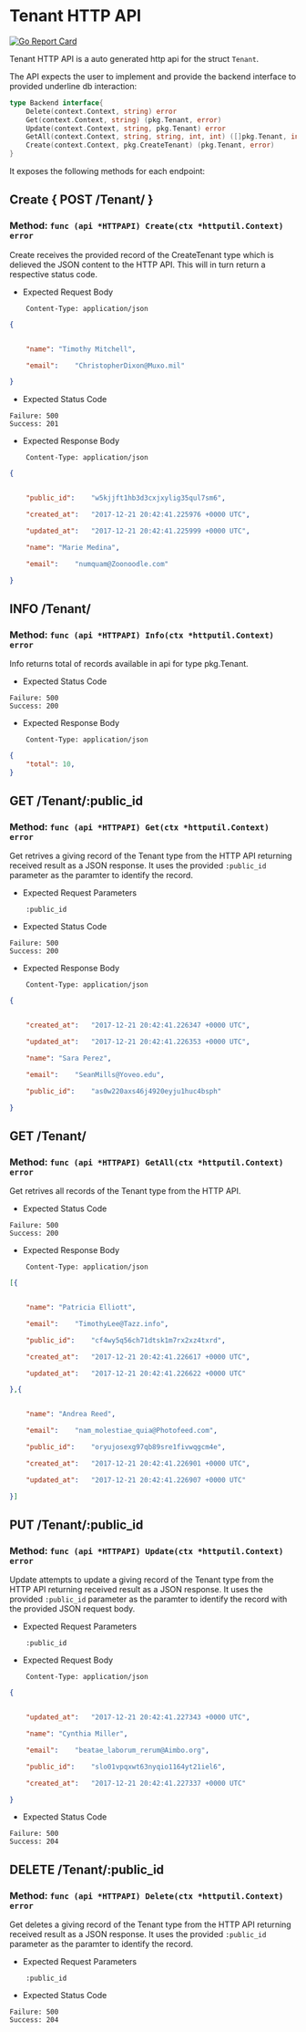 Tenant HTTP API 
===============================

[![Go Report Card](https://goreportcard.com/badge/github.com/gokit/tenancykit/pkg/resources/tenantapi)](https://goreportcard.com/report/github.com/gokit/tenancykit/pkg/resources/tenantapi)

Tenant HTTP API is a auto generated http api for the struct `Tenant`.

The API expects the user to implement and provide the backend interface to provided underline db interaction:

```go
type Backend interface{
    Delete(context.Context, string) error
    Get(context.Context, string) (pkg.Tenant, error)
    Update(context.Context, string, pkg.Tenant) error
    GetAll(context.Context, string, string, int, int) ([]pkg.Tenant, int, error)
    Create(context.Context, pkg.CreateTenant) (pkg.Tenant, error)
}
```

It exposes the following methods for each endpoint:

## Create { POST /Tenant/ }
### Method: `func (api *HTTPAPI) Create(ctx *httputil.Context) error`

Create receives the provided record of the CreateTenant type which is delieved the 
JSON content to the HTTP API. This will in turn return a respective status code.

- Expected Request Body

```http
    Content-Type: application/json
```

```json
{


    "name":	"Timothy Mitchell",

    "email":	"ChristopherDixon@Muxo.mil"

}
```

- Expected Status Code

```
Failure: 500
Success: 201
```

- Expected Response Body

```http
    Content-Type: application/json
```

```json
{


    "public_id":	"w5kjjft1hb3d3cxjxylig35qul7sm6",

    "created_at":	"2017-12-21 20:42:41.225976 +0000 UTC",

    "updated_at":	"2017-12-21 20:42:41.225999 +0000 UTC",

    "name":	"Marie Medina",

    "email":	"numquam@Zoonoodle.com"

}
```

## INFO /Tenant/
### Method: `func (api *HTTPAPI) Info(ctx *httputil.Context) error`

Info returns total of records available in api for type pkg.Tenant.

- Expected Status Code

```
Failure: 500
Success: 200
```

- Expected Response Body

```http
    Content-Type: application/json
```

```json
{
    "total": 10,
}
```

## GET /Tenant/:public_id
### Method: `func (api *HTTPAPI) Get(ctx *httputil.Context) error`

Get retrives a giving record of the Tenant type from the HTTP API returning received result as a JSON
response. It uses the provided `:public_id` parameter as the paramter to identify the record.

- Expected Request Parameters

```
    :public_id
```

- Expected Status Code

```
Failure: 500
Success: 200
```

- Expected Response Body

```http
    Content-Type: application/json
```

```json
{


    "created_at":	"2017-12-21 20:42:41.226347 +0000 UTC",

    "updated_at":	"2017-12-21 20:42:41.226353 +0000 UTC",

    "name":	"Sara Perez",

    "email":	"SeanMills@Yoveo.edu",

    "public_id":	"as0w220axs46j4920eyju1huc4bsph"

}
```

## GET /Tenant/
### Method: `func (api *HTTPAPI) GetAll(ctx *httputil.Context) error`

Get retrives all records of the Tenant type from the HTTP API.

- Expected Status Code

```
Failure: 500
Success: 200
```

- Expected Response Body

```http
    Content-Type: application/json
```

```json
[{


    "name":	"Patricia Elliott",

    "email":	"TimothyLee@Tazz.info",

    "public_id":	"cf4wy5q56ch71dtsk1m7rx2xz4txrd",

    "created_at":	"2017-12-21 20:42:41.226617 +0000 UTC",

    "updated_at":	"2017-12-21 20:42:41.226622 +0000 UTC"

},{


    "name":	"Andrea Reed",

    "email":	"nam_molestiae_quia@Photofeed.com",

    "public_id":	"oryujosexg97qb89sre1fivwqgcm4e",

    "created_at":	"2017-12-21 20:42:41.226901 +0000 UTC",

    "updated_at":	"2017-12-21 20:42:41.226907 +0000 UTC"

}]
```

## PUT /Tenant/:public_id
### Method: `func (api *HTTPAPI) Update(ctx *httputil.Context) error`

Update attempts to update a giving record of the Tenant type from the HTTP API returning received result as a JSON
response. It uses the provided `:public_id` parameter as the paramter to identify the record with the provided JSON request body.

- Expected Request Parameters

```
    :public_id
```

- Expected Request Body

```http
    Content-Type: application/json
```

```json
{


    "updated_at":	"2017-12-21 20:42:41.227343 +0000 UTC",

    "name":	"Cynthia Miller",

    "email":	"beatae_laborum_rerum@Aimbo.org",

    "public_id":	"slo01vpqxwt63nyqio1164yt21iel6",

    "created_at":	"2017-12-21 20:42:41.227337 +0000 UTC"

}
```

- Expected Status Code

```
Failure: 500
Success: 204
```

## DELETE /Tenant/:public_id
### Method: `func (api *HTTPAPI) Delete(ctx *httputil.Context) error`

Get deletes a giving record of the Tenant type from the HTTP API returning received result as a JSON
response. It uses the provided `:public_id` parameter as the paramter to identify the record.

- Expected Request Parameters

```
    :public_id
```

- Expected Status Code

```
Failure: 500
Success: 204
```


